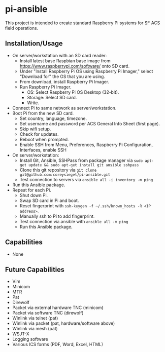 # pi-ansible
This project is intended to create standard Raspberry Pi systems for SF ACS field operations.

## Installation/Usage
  * On server/workstation with an SD card reader:
    * Install latest base Raspbian base image from https://www.raspberrypi.com/software/ onto SD card.
    * Under "Install Raspberry Pi OS using Raspberry Pi Imager," select "Download for" the OS that you are using.
    * From download, install Raspberry Pi Imager.
    * Run Raspberry Pi Imager.
      * OS: Select Raspberry Pi OS Desktop (32-bit).
      * Storage: Select SD card.
      * Write.
  * Connect Pi to same network as server/workstation.
  * Boot Pi from the new SD card.
    * Set country, language, timezone.
    * Set username and password per ACS General Info Sheet (first page).
    * Skip wifi setup.
    * Check for updates.
    * Reboot when prompted.
    * Enable SSH from Menu, Preferences, Raspberry Pi Configuration, Interfaces, enable SSH
  * On server/workstation:
    * Install Git, Ansible, SSHPass from package manager via `sudo apt-get update && sudo apt-get install git ansible sshpass`
    * Clone this git repository via `git clone git@github.com:coreysiegel/pi-ansible.git`
    * Test connection to servers via `ansible all -i inventory -m ping`
  * Run this Ansible package.
  * Repeat for each Pi.
    * Shut down Pi.
    * Swap SD card in Pi and boot.
    * Reset fingerprint with `ssh-keygen -f ~/.ssh/known_hosts -R <IP address>`.
    * Manually ssh to Pi to add fingerprint.
    * Test connection via ansible with `ansible all -m ping`
    * Run this Ansible package.


## Capabilities
 * None

## Future Capabilities
 * Vim
 * Minicom
 * MTR
 * Pat
 * Direwolf
 * Packet via external hardware TNC (minicom)
 * Packet via software TNC (direwolf)
 * Winlink via telnet (pat)
 * Winlink via packet (pat, hardware/software above)
 * Winlink via mesh (pat)
 * WSJT-X
 * Logging software
 * Various ICS forms (PDF, Word, Excel, HTML)
